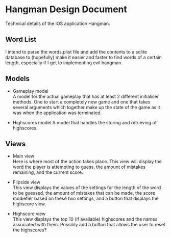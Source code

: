 # Hangman Design Document

Technical details of the iOS application Hangman.

## Word List

I intend to parse the words.plist file and add the contents to a sqlite database to (hopefully) make it easier and faster to find words of a certain length, especially if I get to implementing evil hangman.

## Models

* Gameplay model  
    A model for the actual gameplay that has at least 2 different initialiser methods. One to start a completely new game and one that takes several arguments which together make up the state of the game as it was when the application was terminated.
    
* Highscores model
    A model that handles the storing and retrieving of highscores.
    
## Views

* Main view  
    Here is where most of the action takes place. This view will display the word the player is attempting to guess, the amount of mistakes remaining, and the current score.

* Flipside view  
    This view displays the values of the settings for the length of the word to be guessed, the amount of mistakes that can be made, the score modiefier based on these two settings, and a button that displays the highscore view.

* Highscore view  
    This view displays the top 10 (if available) highscores and the names associated with them. Possibly add a button that allows the user to reset the highscores?